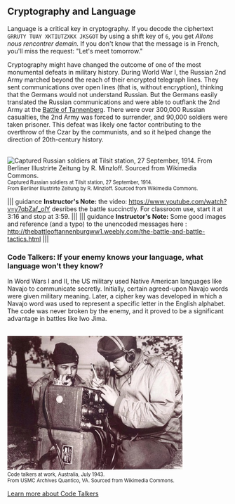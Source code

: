 ## Cryptography and Language
 Language is a critical key in cryptography.  If you decode the ciphertext `GRRUTY TUAY XKTIUTZXKX JKSGOT` by using a shift key of `6`, you get *Allons nous rencontrer demain.*  If you don't know that the message is in French, you'll miss the request: "Let's meet tomorrow."

Cryptography might have changed the outcome of one of the most monumental defeats in military history. During World War I, the Russian 2nd Army marched beyond the reach of their encrypted telegraph lines. They sent communications over open lines (that is, without encryption), thinking that the Germans would not understand Russian. But the Germans easily translated the Russian communications and were able to outflank the 2nd Army at the  [Battle of Tannenberg](http://thebattleoftannenburgww1.weebly.com/the-battle-and-battle-tactics.html). There were over 300,000 Russian casualties, the 2nd Army was forced to surrender, and 90,000 soldiers were taken prisoner. This defeat was likely one factor contributing to the overthrow of the Czar by the communists, and so it helped change the direction of 20th-century history.

</br>
<figure class="snippetimg" style="margin: 0 auto; width:100%">
  <img src=".guides/img/Tannenberg_001.jpg" alt="Captured Russian soldiers at Tilsit station, 27 September, 1914. From Berliner Illustrirte Zeitung by R. Minzloff. Sourced from Wikimedia Commons.">
  <figcaption style="font-size: 0.8em; text-align: left;">Captured Russian soldiers at Tilsit station, 27 September, 1914. 
  </br>
From Berliner Illustrirte Zeitung by R. Minzloff. Sourced from Wikimedia Commons.</figcaption>
</figure>


||| guidance
**Instructor's Note:** the video:  https://www.youtube.com/watch?v=y7qbZaf_olY  desribes the battle succinctly. For classroom use, start it at 3:16 and stop at 3:59.
|||
||| guidance
**Instructor's Note:** Some good images and reference (and a typo) to the unencoded messages here : http://thebattleoftannenburgww1.weebly.com/the-battle-and-battle-tactics.html
|||



### Code Talkers: If your enemy knows your language, what language won’t they know? ###

In Word Wars I and II, the US military used Native American languages like Navajo to communicate secretly. Initially, certain agreed-upon Navajo words were given military meaning.  Later, a cipher key was developed in which a Navajo word was used to represent a specific letter in the English alphabet. The code was never broken by the enemy, and it proved to be a significant advantage in battles like Iwo Jima. 

</br>
<figure class="snippetimg" style="margin: 0 auto;width:100%">
  <img src=".guides/img/Codetalkers.jpg" alt="Code talkers at work, Australia, July 1943. From USMC Archives Quantico, VA. Sourced from Wikimedia Commons.">
  <figcaption style="font-size: 0.8em; text-align: left;">Code talkers at work, Australia, July 1943.   
  </br>
From USMC Archives Quantico, VA. Sourced from Wikimedia Commons.</figcaption>
</figure>


[Learn more about Code Talkers](http://www.nmai.si.edu/education/codetalkers/html/chapter4.html)  
